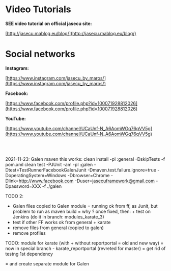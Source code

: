 # Video Tutorials

**SEE video tutorial on official jasecu site:**

 [http://jasecu.mablog.eu/blog/](http://jasecu.mablog.eu/blog/)


# Social networks

**Instagram:**

[https://www.instagram.com/jasecu_by_maros/](https://www.instagram.com/jasecu_by_maros/)

**Facebook:**

[https://www.facebook.com/profile.php?id=100071928812026](https://www.facebook.com/profile.php?id=100071928812026)

**YouTube:**

[https://www.youtube.com/channel/UCaUnf-N_A6AomWGq76qVV5g](https://www.youtube.com/channel/UCaUnf-N_A6AomWGq76qVV5g)

<br/><br/>

2021-11-23:
Galen maven this works:
clean install -pl :general -DskipTests -f pom.xml
clean test -PJUnit -am -pl :galen -Dtest=TestRunnerFacebookGalenJunit -Dmaven.test.failure.ignore=true -DoperatingSystem=Windows -Dbrowser=Chrome -Dlink=http://www.facebook.com -Duser=jasecuframework@gmail.com -Dpassword=XXX -f ./galen


TODO 2:
- Galen files copied to Galen module = running ok from ff, as Junit,
  but problem to run as maven build = why ?
  once fixed, then: + test on Jenkins
(do it in branch: modules_karate_3)
- test if other FF works ok from general + karate
- remove files from general (copied to galen)  
- remove profiles

TODO: module for karate (with + without reportportal = old and new way)
= now in special branch - karate_reportportal (revreted for master)
= get rid of testng 1st dependency

= and create separate module for Galen


